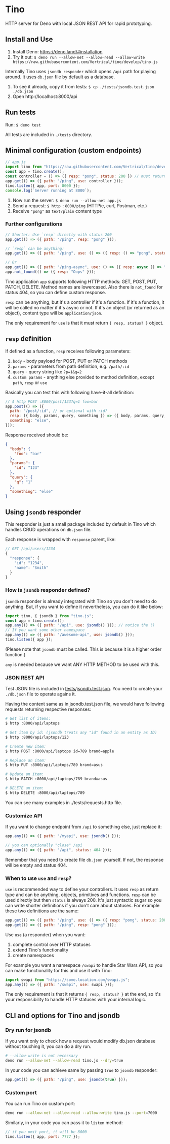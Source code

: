 # Tino

HTTP server for Deno with local JSON REST API for rapid prototyping.

## Install and Use

1. Install Deno: https://deno.land/#installation
2. Try it out: `$ deno run --allow-net --allow-read --allow-write https://raw.githubusercontent.com/Vertrical/tino/develop/tino.js`

Internally Tino uses `jsondb responder` which opens `/api` path for playing around. It uses `db.json` file by default as a database.

1. To see it already, copy it from tests: `$ cp ./tests/jsondb.test.json ./db.json`
2. Open http://localhost:8000/api

## Run tests

Run: `$ deno test`

All tests are included in `./tests` directory.

## Minimal configuration (custom endpoints)

```js
// app.js
import tino from "https://raw.githubusercontent.com/Vertrical/tino/develop/tino.js";
const app = tino.create();
const controller = () => ({ resp: "pong", status: 200 }) // must return { resp, status? }
app.get(() => ({ path: "/ping", use: controller }));
tino.listen({ app, port: 8000 });
console.log(`Server running at 8000`);
```

1. Now run the server: `$ deno run --allow-net app.js`
2. Send a request: `$ http :8000/ping` (HTTPie, curl, Postman, etc.)
3. Receive `"pong"` as `text/plain` content type

### Further configurations
```js
// Shorter: Use `resp` directly with status 200
app.get(() => ({ path: "/ping", resp: "pong" }));

// `resp` can be anything:
app.get(() => ({ path: "/ping", use: () => ({ resp: () => "pong", status: 200 }) }));

// Or
app.get(() => ({ path: "/ping-async", use: () => ({ resp: async () => "pong", status: 201 }) }));
app.not_found(() => ({ resp: "Oops" }));
```

Tino application `app` supports following HTTP methods: GET, POST, PUT, PATCH, DELETE. Method names are lowercased. Also there is `not_found` for status 404, so you can define custom response.

`resp` can be anything, but it's a controller if it's a function. If it's a function, it will be called no matter if it's async or not. If it's an object (or returned as an object), content type will be `application/json`.

The only requirement for `use` is that it must return `{ resp, status? }` object.

## `resp` definition

If defined as a function, `resp` receives following parameters:

1. `body` - body payload for POST, PUT or PATCH methods
2. `params` - parameters from path definition, e.g. `/path/:id`
3. `query` - query string like `?p=1&q=2`
4. `custom params` - anything else provided to method definition, except `path`, `resp` or `use`

Basically you can test this with following have-it-all definition:
```js
// $ http POST :8000/post/123?q=1 foo=bar
app.post(() => ({
  path: "/post/:id", // or optional with :id?
  resp: ({ body, params, query, something }) => ({ body, params, query, something }),
  something: "else",
}));
```

Response received should be:
```json
{
  "body": {
    "foo": "bar"
  },
  "params": {
    "id": "123"
  },
  "query": {
    "q": "1"
  },
  "something": "else"
}
```

## Using `jsondb` responder

This responder is just a small package included by default in Tino which handles CRUD operations on `db.json` file.

Each response is wrapped with `response` parent, like:
```js
// GET /api/users/1234
{
  "response": {
    "id": "1234",
    "name": "Smith"
  }
}
```

### How is `jsondb` responder defined?

`jsondb` responder is already integrated with Tino so you don't need to do anything. But, if you want to define it nevertheless, you can do it like below:

```js
import tino, { jsondb } from "tino.js";
const app = tino.create();
app.any(() => ({ path: "/api", use: jsondb() })); // notice the ()
// If you want some other namespace
app.any(() => ({ path: "/awesome-api", use: jsondb() }));
tino.listen({ app });
```
(Please note that `jsondb` must be called. This is because it is a higher order function.)

`any` is needed because we want ANY HTTP METHOD to be used with this.

### JSON REST API
Test JSON file is included in [tests/jsondb.test.json](https://github.com/Vertrical/json_server/blob/develop/tests/jsondb.test.json). You need to create your `./db.json` file to operate agains it.

Having the content same as in jsondb.test.json file, we would have following requests returning respective responses:
```sh
# Get list of items:
$ http :8000/api/laptops

# Get item by id: (jsondb treats any "id" found in an entity as ID)
$ http :8000/api/laptops/123

# Create new item:
$ http POST :8000/api/laptops id=789 brand=apple

# Replace an item:
$ http PUT :8000/api/laptops/789 brand=asus

# Update an item:
$ http PATCH :8000/api/laptops/789 brand=asus

# DELETE an item:
$ http DELETE :8000/api/laptops/789
```
You can see many examples in ./tests/requests.http file.

### Customize API

If you want to change endpoint from `/api` to something else, just replace it:
```js
app.any(() => ({ path: "/myapi", use: jsondb() }));

// you can optionally "close" /api
app.any(() => ({ path: "/api", status: 404 }));
```
Remember that you need to create file `db.json` yourself. If not, the response will be empty and status 404.

### When to use `use` and `resp`?

`use` is recommended way to define your controllers. It uses `resp` as return type and can be anything, objects, primitives and functions. `resp` can be used directly but then `status` is always 200. It's just syntactic sugar so you can write shorter definitions if you don't care about statuses. For example these two definitions are the same:
```js
app.get(() => ({ path: "/ping", use: () => ({ resp: "pong", status: 200 }) }));
app.get(() => ({ path: "/ping", resp: "pong" }));
```

Use `use` (a responder) when you want:
1. complete control over HTTP statuses
2. extend Tino's functionality
3. create namespaces

For example you want a namespace `/swapi` to handle Star Wars API, so you can make functionality for this and use it with Tino:
```js
import swapi from "https://some.location.com/swapi.js";
app.any(() => ({ path: "/swapi", use: swapi }));
```
The only requirement is that it returns `{ resp, status? }` at the end, so it's your responsibility to handle HTTP statuses with your internal logic.

## CLI and options for Tino and jsondb

### Dry run for jsondb

If you want only to check how a request would modify db.json database without touching it, you can do a dry run.
```sh
# --allow-write is not necessary
deno run --allow-net --allow-read tino.js --dry=true
```

In your code you can achieve same by passing `true` to `jsondb` responder:
```js
app.get(() => ({ path: "/ping", use: jsondb(true) }));
```

### Custom port

You can run Tino on custom port:
```sh
deno run --allow-net --allow-read --allow-write tino.js --port=7000
```

Similarly, in your code you can pass it to `listen` method:
```js
// if you omit port, it will be 8000
tino.listen({ app, port: 7777 });
```
